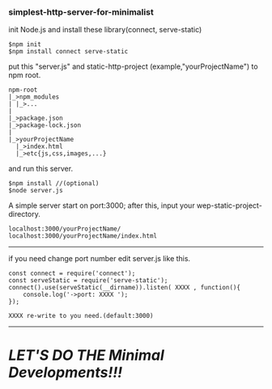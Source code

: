 ### simplest-http-server-for-minimalist

init Node.js and install these library(connect, serve-static)
```
$npm init
$npm install connect serve-static 
```

put this "server.js" and static-http-project (example,"yourProjectName") to npm root.
```
npm-root
|_>npm_modules
| |_>...
|
|_>package.json
|_>package-lock.json
|
|_>yourProjectName
  |_>index.html
  |_>etc{js,css,images,...}
```

and run this server.
```
$npm install //(optional)
$node server.js
```

A simple server start on port:3000;
after this, input your wep-static-project-directory.
```
localhost:3000/yourProjectName/
localhost:3000/yourProjectName/index.html
```

---
if you need change port number
edit server.js like this.
```
const connect = require('connect');
const serveStatic = require('serve-static');
connect().use(serveStatic(__dirname)).listen( XXXX , function(){
    console.log('->port: XXXX ');
});

XXXX re-write to you need.(default:3000)
```

---
# *LET'S DO THE Minimal Developments!!!*
